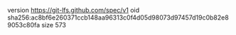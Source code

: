 version https://git-lfs.github.com/spec/v1
oid sha256:ac8bf6e260371ccb148aa96313c0f4d05d98073d97457d19c0b82e89053c80fa
size 573
